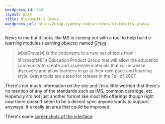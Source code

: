 ```yaml
--- 
wordpress_id: 442
layout: post
title: Microsoft's Grava
wordpress_url: http://blog.ryaneby.com/archives/microsofts-grava/
---
```

News to me but it looks like MS is coming out with a tool to help build e-learning modules (learning objects) named <a href="https://connect.microsoft.com/Grava">Grava</a>. 

<blockquote>â€œGravaâ€ is the codename to a new set of tools from Microsoftâ€™s Education Product Group that will allow the education community to create and assemble materials that will increase discovery and allow learners to go at their own pace and learning style. Grava tools are slated for release in the Fall of 2007.</blockquote>

There's not much information on the site and I'm a little worried that there's no mention of any of the standards such as IMS, common cartridge, etc. Hopefully it's not just another format like most MS offerings though right now there doesn't seem to be a decent spec anyone wants to support anyways. It's really an area that could be improved.

There's some <a href="https://connect.microsoft.com/Grava/content/content.aspx?ContentID=4259">screenshots of the interface</a>.
